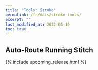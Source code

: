 ```yaml
---
title: "Tools: Stroke"
permalink: /fr/docs/stroke-tools/
excerpt: ""
last_modified_at: 2022-05-19
toc: true
---
```

## Auto-Route Running Stitch

{% include upcoming_release.html %}
